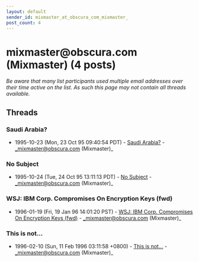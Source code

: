```yaml
---
layout: default
sender_id: mixmaster_at_obscura_com_mixmaster_
post_count: 4
---
```


# mixmaster<span>@</span>obscura.com (Mixmaster) (4 posts)

_Be aware that many list participants used multiple email addresses over their time active on the list. As such this page may not contain all threads available._

## Threads

### Saudi Arabia?
+ 1995-10-23 (Mon, 23 Oct 95 09:40:54 PDT) - [Saudi Arabia?](/archive/1995/10/76a834843343c8e43b9a926667ab322453fb1d7aa9a6b444cde3faed1bd70158) - _mixmaster@obscura.com (Mixmaster)_

### No Subject
+ 1995-10-24 (Tue, 24 Oct 95 13:11:13 PDT) - [No Subject](/archive/1995/10/a4b64aef846dd960f2658103367b65a9ae57f8d40f8ea1b965b32a40a90e6aba) - _mixmaster@obscura.com (Mixmaster)_

### WSJ: IBM Corp. Compromises On Encryption Keys (fwd)
+ 1996-01-19 (Fri, 19 Jan 96 14:01:20 PST) - [WSJ: IBM Corp. Compromises On Encryption Keys (fwd)](/archive/1996/01/b2b59c301cf71a223f30bba81a0e731dc58153a93a90cd93f42cb4cbbfd38ebd) - _mixmaster@obscura.com (Mixmaster)_

### This is not...
+ 1996-02-10 (Sun, 11 Feb 1996 03:11:58 +0800) - [This is not...](/archive/1996/02/bb716e5cb102fa15a83734d2f9748a3e89c891674b06d52ff0479a2f5f00bd57) - _mixmaster@obscura.com (Mixmaster)_

